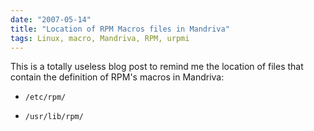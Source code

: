 ```yaml
---
date: "2007-05-14"
title: "Location of RPM Macros files in Mandriva"
tags: Linux, macro, Mandriva, RPM, urpmi
---
```


This is a totally useless blog post to remind me the location of files that contain the definition of RPM's macros in Mandriva:

  * `/etc/rpm/`

  * `/usr/lib/rpm/`

